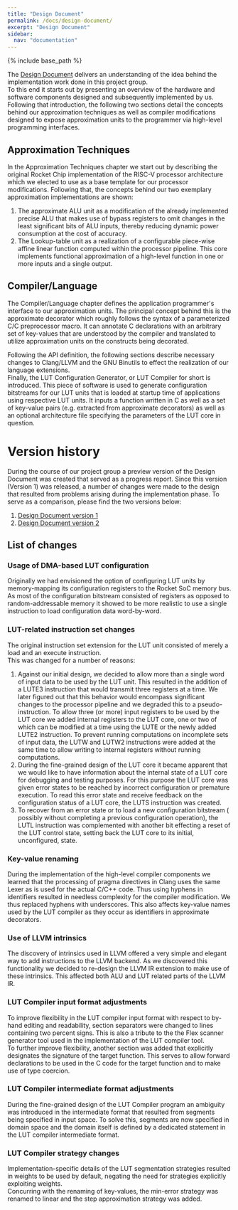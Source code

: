 ```yaml
---
title: "Design Document"
permalink: /docs/design-document/
excerpt: "Design Document"
sidebar:
  nav: "documentation"
---
```


{% include base_path %}

The [Design Document]({{site.url}}/docs/design-doc.pdf) delivers an 
understanding of the idea behind the implementation work done in this project
group.   
To this end it starts out by presenting an overview of the hardware and software 
components designed and subsequently implemented by us. Following that 
introduction, the following two sections detail the concepts behind our
approximation techniques as well as compiler modifications designed to expose 
approximation units to the programmer via high-level programming interfaces.

## Approximation Techniques
In the Approximation Techniques chapter we start out by describing the original
Rocket Chip implementation of the RISC-V processor architecture which we 
elected to use as a base template for our processor modifications. Following
that, the concepts behind our two exemplary approximation implementations are
shown: 
1. The approximate ALU unit as a modification of the already implemented 
precise ALU that makes use of bypass registers to omit changes in the least
significant bits of ALU inputs, thereby reducing dynamic power consumption at
the cost of accuracy.
2. The Lookup-table unit as a realization of a configurable piece-wise affine
linear function computed within the processor pipeline. This core implements
functional approximation of a high-level function in one or more inputs and
a single output.

## Compiler/Language
The Compiler/Language chapter defines the application programmer's interface
to our approximation units. The principal concept behind this is the 
<it>approximate decorator</it> which roughly follows the syntax of a 
parameterized C/C preprocessor macro. It can annotate C declarations with
an arbitrary set of key-values that are understood by the compiler and 
translated to utilize approximation units on the constructs being decorated.   

Following the API definition, the following sections describe necessary changes
to Clang/LLVM and the GNU Binutils to effect the realization of our language
extensions.   
Finally, the <it>LUT Configuration Generator</it>, or LUT Compiler for short
is introduced. This piece of software is used to generate configuration 
bitstreams for our LUT units that is loaded at startup time of applications
using respective LUT units. It inputs a function written in C as well as a
set of key-value pairs (e.g. extracted from approximate decorators) as well as
an optional architecture file specifying the parameters of the LUT core in
question.

# Version history
During the course of our project group a preview version of the Design Document
was created that served as a progress report. Since this version (Version 1) 
was released, a number of changes were made to the design that resulted from
problems arising during the implementation phase. To serve as a comparison,
please find the two versions below:

1. [Design Document version 1]({{site.url}}/docs/design-doc-pre.pdf) 
2. [Design Document version 2]({{site.url}}/docs/design-doc.pdf) 

## List of changes

### Usage of DMA-based LUT configuration
Originally we had envisioned the option of configuring LUT units by 
memory-mapping its configuration registers to the Rocket SoC memory bus.   
As most of the configuration bitstream consisted of registers as opposed to
random-addressable memory it showed to be more realistic to use a single 
instruction to load configuration data word-by-word.

### LUT-related instruction set changes
The original instruction set extension for the LUT unit consisted of merely
a load and an execute instruction.   
This was changed for a number of reasons:
1. Against our initial design, we decided to allow more than a single word
of input data to be used by the LUT unit. This resulted in the addition of a
LUTE3 instruction that would transmit three registers at a time. We later
figured out that this behavior would encompass significant changes to the 
processor pipeline and we degraded this to a pseudo-instruction. To allow
three (or more) input registers to be used by the LUT core we added internal
registers to the LUT core, one or two of which can be modified at a time using
the LUTE or the newly added LUTE2 instruction. To prevent running computations
on incomplete sets of input data, the LUTW and LUTW2 instructions were added
at the same time to allow writing to internal registers without running 
computations.
2. During the fine-grained design of the LUT core it became apparent that we
would like to have information about the internal state of a LUT core for
debugging and testing purposes. For this purpose the LUT core was given error
states to be reached by incorrect configuration or premature execution. To
read this error state and receive feedback on the configuration status of a
LUT core, the LUTS instruction was created.
3. To recover from an error state or to load a new configuration bitstream (
possibly without completing a previous configuration operation), the LUTL
instruction was complemented with another bit effecting a reset of the LUT
control state, setting back the LUT core to its initial, unconfigured, state.

### Key-value renaming
During the implementation of the high-level compiler components we learned that
the processing of pragma directives in Clang uses the same Lexer as is used
for the actual C/C++ code. Thus using hyphens in identifiers resulted in
needless complexity for the compiler modification. We thus replaced hyphens
with underscores. This also affects key-value names used by the LUT compiler
as they occur as identifiers in approximate decorators.

### Use of LLVM intrinsics
The discovery of intrinsics used in LLVM offered a very simple and elegant way
to add instructions to the LLVM backend. As we discovered this functionality
we decided to re-design the LLVM IR extension to make use of these intrinsics.
This affected both ALU and LUT related parts of the LLVM IR.

### LUT Compiler input format adjustments
To improve flexibility in the LUT compiler input format with respect to by-hand
editing and readability, section separators were changed to lines containing
two percent signs. This is also a tribute to the the Flex scanner generator
tool used in the implementation of the LUT compiler tool.   
To further improve flexibility, another section was added that explicitly
designates the signature of the target function. This serves to allow forward
declarations to be used in the C code for the target function and to make use
of type coercion.

### LUT Compiler intermediate format adjustments
During the fine-grained design of the LUT Compiler program an ambiguity was
introduced in the intermediate format that resulted from segments being 
specified in input space. To solve this, segments are now specified in domain
space and the domain itself is defined by a dedicated statement in the
LUT compiler intermediate format.

### LUT Compiler strategy changes
Implementation-specific details of the LUT segmentation strategies resulted in
weights to be used by default, negating the need for strategies explicitly
exploiting weights.   
Concurring with the renaming of key-values, the min-error strategy was renamed
to linear and the step approximation strategy was added.
